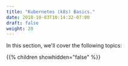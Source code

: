 ```yaml
---
title: "Kubernetes (k8s) Basics."
date: 2018-10-03T10:14:32-07:00
draft: false
weight: 20
---
```


In this section, we'll cover the following topics:

{{% children showhidden="false" %}}
